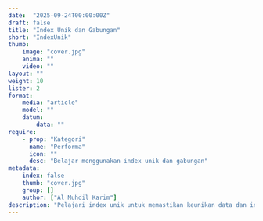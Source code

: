 ```yaml
---
date:  "2025-09-24T00:00:00Z"
draft: false
title: "Index Unik dan Gabungan"
short: "IndexUnik"
thumb:
    image: "cover.jpg"
    anima: ""
    video: ""
layout: ""
weight: 10
lister: 2
format:
    media: "article"
    model: ""
    datum:
        data: ""
require:
    - prop: "Kategori"
      name: "Performa"
      icon: ""
      desc: "Belajar menggunakan index unik dan gabungan"
metadata:
    index: false
    thumb: "cover.jpg"
    group: []
    author: ["Al Muhdil Karim"]
description: "Pelajari index unik untuk memastikan keunikan data dan index gabungan untuk kolom lebih dari satu. Modul ini membantu mendesain index sesuai kebutuhan query."
---
```

